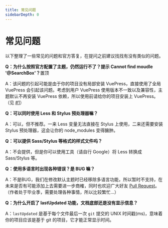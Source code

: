 ```yaml
---
title: 常见问题
sidebarDepth: 0
---
```


# 常见问题

以下整理了一些常见的问题和官方答复，在提问之前建议找找有没有类似的问题。

**Q：为什么按照官方配置了主题，仍然运行不了？提示 Cannot find moudle '@SearchBox'？**<a-tag color="#F56C6C">置顶</a-tag>  

A：该问题的引起可能是由于你的项目没有局部安装 VuePress，直接使用了全局 VuePress 会引起该问题。考虑到用户 VuePress 使用版本不一致以及兼容性，主题默认不再安装 VuePress 依赖，所以使用前请给你的项目安装上 VuePress。（见 [#1](https://github.com/zpfz/vuepress-theme-antdocs/issues/1)）  

**Q：可以同时使用 Less 和 Stylus 预处理器嘛？**  

A：可以，但不推荐。一来 Less 变量无法直接在 Stylus 上使用，二来还需要安装 Stylus 预处理器，这会让你的 node_modules 变得臃肿。   

**Q：可以提供 Sass/Stylus 等格式的样式文件吗？**  

A：不会提供，但是你可以使用工具（请自行 Google）将 Less 转换成 Sass/Stylus 等。  

**Q：使用多语言时出现各种错误？是 BUG 嘛？**  

A：不是BUG，我们在修改默认主题时已经移除多语言功能，所以暂时不支持，在未来是否有可能添加上去需要进一步商榷，同时也欢迎广大好友 [Pull Request](https://github.com/zpfz/vuepress-theme-antdocs/pulls)。（作者处于毕业季，需要处理各种事情，所以比较繁忙...）  

**Q：为什么开启了 lastUpdated 功能，文档底部还是没有显示信息？**   

A：`lastUpdated` 是基于每个文件最后一次 `git` 提交的 UNIX 时间戳(ms)，意味着你的项目应该是基于 git 的项目，它才能正常显示时间。  